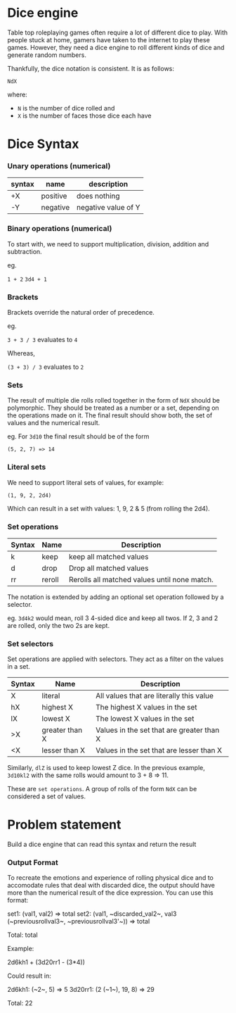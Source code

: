 # Dice engine

Table top roleplaying games often require a lot of different dice to play. With
people stuck at home, gamers have taken to the internet to play these games.
However, they need a dice engine to roll different kinds of dice and generate
random numbers.

Thankfully, the dice notation is consistent. It is as follows:

`NdX`

where:
- `N` is the number of dice rolled and 
- `X` is the number of faces those dice each have

# Dice Syntax

### Unary operations (numerical)

| syntax | name     | description         |
|--------|----------|---------------------|
| +X     | positive | does nothing        |
| -Y     | negative | negative value of Y |

### Binary operations (numerical)

To start with, we need to support multiplication, division, addition and
subtraction.

eg.

`1 + 2`
`3d4 + 1`

### Brackets

Brackets override the natural order of precedence.

eg.

`3 + 3 / 3` evaluates to `4`

Whereas,

`(3 + 3) / 3` evaluates to `2`

### Sets

The result of multiple die rolls rolled together in the form of `NdX` should be
polymorphic. They should be treated as a number or a set, depending on the
operations made on it. The final result should show both, the set of values and
the numerical result.

eg. For `3d10` the final result should be of the form

`(5, 2, 7) => 14`

### Literal sets

We need to support literal sets of values, for example:

`(1, 9, 2, 2d4)`

Which can result in a set with values: 1, 9, 2 & 5 (from rolling the 2d4).

### Set operations

| Syntax | Name     | Description                                 |
|--------|----------|---------------------------------------------|
| k      | keep     | keep all matched values                     |
| d      | drop     | Drop all matched values                     |
| rr     | reroll   | Rerolls all matched values until none match.|

The notation is extended by adding an optional set operation followed by a selector.

eg. `3d4k2` would mean, roll 3 4-sided dice and keep all twos. If 2, 3 and 2
are rolled, only the two 2s are kept.

### Set selectors

Set operations are applied with selectors. They act as a filter on the values in a set.

| Syntax | Name | Description |
|--------|------|-------------|
| X | literal | All values that are literally this value |
| hX | highest X | The highest X values in the set |
| lX | lowest X | The lowest X values in the set |
| \>X | greater than X | Values in the set that are greater than X |
| \<X | lesser than X | Values in the set that are lesser than X |

Similarly, `dlZ` is used to keep lowest Z dice. In the previous example,
`3d10kl2` with the same rolls would amount to 3 + 8 => 11.

These are `set operations`. A group of rolls of the form `NdX` can be
considered a set of values.

# Problem statement

Build a dice engine that can read this syntax and return the result

### Output Format

To recreate the emotions and experience of rolling physical dice and to accomodate rules that deal with discarded dice, the output should have more than the numerical result of the dice expression. You can use this format:


set1: (val1, val2) => total
set2: (val1, ~discarded_val2~, val3 (~previousrollval3~, ~previousrollval3'~)) => total

Total: total

Example:

2d6kh1 + (3d20rr1 - (3*4))

Could result in:

2d6kh1: (~2~, 5) => 5
3d20rr1: (2 (~1~), 19, 8) => 29

Total: 22

